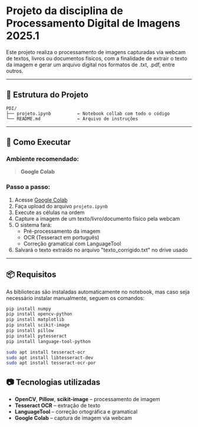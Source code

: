 # Projeto da disciplina de Processamento Digital de Imagens 2025.1

Este projeto realiza o processamento de imagens capturadas via webcam de textos, livros ou documentos físicos, com a finalidade de extrair o texto da imagem e gerar um arquivo digital nos formatos de .txt, .pdf, entre outros.

---

## 📁 Estrutura do Projeto

```
PDI/
├── projeto.ipynb          ← Notebook collab com todo o código
└── README.md              ← Arquivo de instruções
```

---

## 🚀 Como Executar

### Ambiente recomendado:
> **Google Colab** 

### Passo a passo:

1. Acesse [Google Colab](https://colab.research.google.com/)
2. Faça upload do arquivo `projeto.ipynb`
3. Execute as células na ordem
4. Capture a imagem de um texto/livro/documento físico pela webcam
5. O sistema fará:
   - Pré-processamento da imagem
   - OCR (Tesseract em português)
   - Correção gramatical com LanguageTool
6. Salvará o texto extraído no arquivo "texto_corrigido.txt" no drive usado

---

## 📦 Requisitos

As bibliotecas são instaladas automaticamente no notebook, mas caso seja necessário instalar manualmente, seguem os comandos:

```bash
pip install numpy
pip install opencv-python
pip install matplotlib
pip install scikit-image
pip install pillow
pip install pytesseract
pip install language-tool-python

sudo apt install tesseract-ocr
sudo apt install libtesseract-dev
sudo apt install tesseract-ocr-por
```

## 📷 Tecnologias utilizadas

- **OpenCV**, **Pillow**, **scikit-image** – processamento de imagem
- **Tesseract OCR** – extração de texto
- **LanguageTool** – correção ortográfica e gramatical
- **Google Colab** – captura de imagem via webcam
